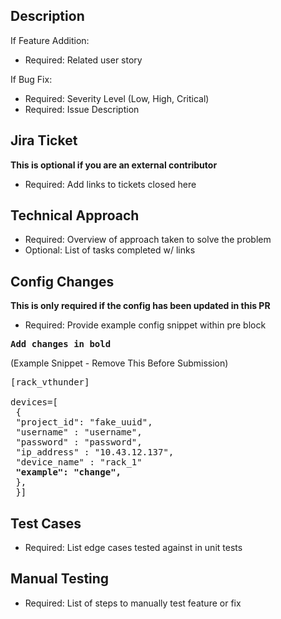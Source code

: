 ## Description
If Feature Addition:
- Required: Related user story

If Bug Fix:
- Required: Severity Level (Low, High, Critical)
- Required: Issue Description

## Jira Ticket
**This is optional if you are an external contributor**
- Required: Add links to tickets closed here

## Technical Approach
- Required: Overview of approach taken to solve the problem
- Optional: List of tasks completed w/ links 

## Config Changes
**This is only required if the config has been updated in this PR**
- Required: Provide example config snippet within pre block

<pre>
<b>Add changes in bold</b>
</pre>

(Example Snippet - Remove This Before Submission)

<pre>
[rack_vthunder]

devices=[
 {
 "project_id": "fake_uuid",
 "username" : "username",
 "password" : "password",
 "ip_address" : "10.43.12.137",
 "device_name" : "rack_1"
 <b>"example": "change",</b>
 },
 }]
</pre>

## Test Cases
- Required: List edge cases tested against in unit tests 

## Manual Testing
- Required: List of steps to manually test feature or fix 
